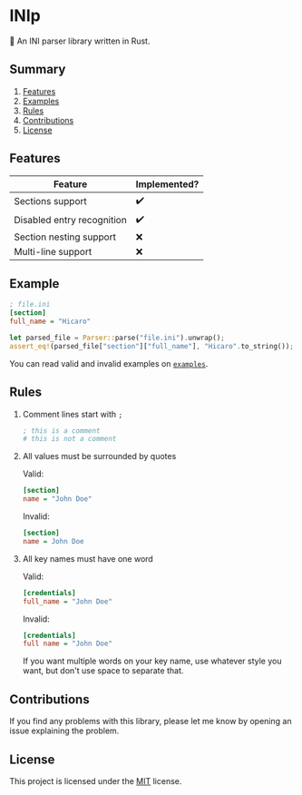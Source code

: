 # INIp
:pencil: An INI parser library written in Rust.

## Summary
   1. [Features](#features)
   2. [Examples](#examples)
   3. [Rules](#rules)
   4. [Contributions](#contributions)
   5. [License](#license)

## Features

| Feature                    | Implemented?       |
|----------------------------|--------------------|
| Sections support           | :heavy_check_mark: |
| Disabled entry recognition | :heavy_check_mark: |
| Section nesting support    | :x:                |
| Multi-line support         | :x:                |

## Example

```ini
; file.ini
[section]
full_name = "Hicaro"
```

```rust
let parsed_file = Parser::parse("file.ini").unwrap();
assert_eq!(parsed_file["section"]["full_name"], "Hicaro".to_string());
```

You can read valid and invalid examples on [`examples`](examples).

## Rules

1. Comment lines start with `;`
   ```ini
   ; this is a comment
   # this is not a comment
   ```

2. All values must be surrounded by quotes

   Valid:
   ```ini
   [section]
   name = "John Doe"
   ```

   Invalid:
   ```ini
   [section]
   name = John Doe
   ```

3. All key names must have one word

   Valid:
   ```ini
   [credentials]
   full_name = "John Doe"
   ```

   Invalid:
   ```ini
   [credentials]
   full name = "John Doe"
   ```

   If you want multiple words on your key name, use whatever style you want, but don't use space to separate that.

## Contributions
If you find any problems with this library, please let me know by opening an issue explaining the problem.

## License
This project is licensed under the [MIT](LICENSE) license.
